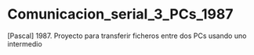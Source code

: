 # Comunicacion_serial_3_PCs_1987
 [Pascal] 1987. Proyecto para transferir ficheros entre dos PCs usando uno intermedio

